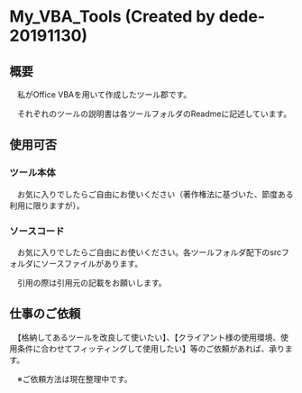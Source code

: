 # My_VBA_Tools (Created by dede-20191130)





## 概要

　私がOffice VBAを用いて作成したツール郡です。

　それぞれのツールの説明書は各ツールフォルダのReadmeに記述しています。



## 使用可否

### ツール本体

　お気に入りでしたらご自由にお使いください（著作権法に基づいた、節度ある利用に限りますが）。

### ソースコード

　お気に入りでしたらご自由にお使いください。各ツールフォルダ配下のsrcフォルダにソースファイルがあります。

　引用の際は引用元の記載をお願いします。



## 仕事のご依頼

　【格納してあるツールを改良して使いたい】、【クライアント様の使用環境、使用条件に合わせてフィッティングして使用したい】等のご依頼があれば、承ります。

　※ご依頼方法は現在整理中です。